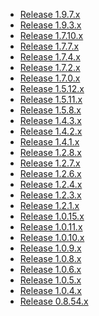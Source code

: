 <!---
    @title         Changes
    @creator       Yichun Zhang
    @created       2012-07-08 18:37 GMT
    @modifier      YichunZhang
    @modified      2015-12-20 05:57 GMT
    @changes       21
--->

* [Release 1.9.7.x](change-log-1009007/)
* [Release 1.9.3.x](change-log-1009003/)
* [Release 1.7.10.x](change-log-1007010/)
* [Release 1.7.7.x](change-log-1007007/)
* [Release 1.7.4.x](change-log-1007004/)
* [Release 1.7.2.x](change-log-1007002/)
* [Release 1.7.0.x](change-log-1007000/)
* [Release 1.5.12.x](change-log-1005012/)
* [Release 1.5.11.x](change-log-1005011/)
* [Release 1.5.8.x](change-log-1005008/)
* [Release 1.4.3.x](change-log-1004003/)
* [Release 1.4.2.x](change-log-1004002/)
* [Release 1.4.1.x](change-log-1004001/)
* [Release 1.2.8.x](change-log-1002008/)
* [Release 1.2.7.x](change-log-1002007/)
* [Release 1.2.6.x](change-log-1002006/)
* [Release 1.2.4.x](change-log-1002004/)
* [Release 1.2.3.x](change-log-1002003/)
* [Release 1.2.1.x](change-log-1002001/)
* [Release 1.0.15.x](change-log-1000015/)
* [Release 1.0.11.x](change-log-1000011/)
* [Release 1.0.10.x](change-log-1000010/)
* [Release 1.0.9.x](change-log-1000009/)
* [Release 1.0.8.x](change-log-1000008/)
* [Release 1.0.6.x](change-log-1000006/)
* [Release 1.0.5.x](change-log-1000005/)
* [Release 1.0.4.x](change-log-1000004/)
* [Release 0.8.54.x](change-log-8054/)
